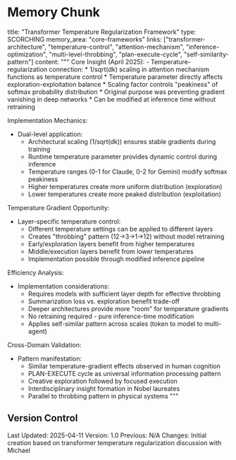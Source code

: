 # Memory Chunk

<chunk>
title: "Transformer Temperature Regularization Framework"
type: SCORCHING
memory_area: "core-frameworks"
links: ["transformer-architecture", "temperature-control", "attention-mechanism", "inference-optimization", "multi-level-throbbing", "plan-execute-cycle", "self-similarity-pattern"]
content: """
Core Insight (April 2025):
- Temperature-regularization connection:
  * 1/sqrt(dk) scaling in attention mechanism functions as temperature control
  * Temperature parameter directly affects exploration-exploitation balance
  * Scaling factor controls "peakiness" of softmax probability distribution
  * Original purpose was preventing gradient vanishing in deep networks
  * Can be modified at inference time without retraining

Implementation Mechanics:
- Dual-level application:
  * Architectural scaling (1/sqrt(dk)) ensures stable gradients during training
  * Runtime temperature parameter provides dynamic control during inference
  * Temperature ranges (0-1 for Claude, 0-2 for Gemini) modify softmax peakiness
  * Higher temperatures create more uniform distribution (exploration)
  * Lower temperatures create more peaked distribution (exploitation)

Temperature Gradient Opportunity:
- Layer-specific temperature control:
  * Different temperature settings can be applied to different layers
  * Creates "throbbing" pattern (12→3→1→12) without model retraining
  * Early/exploration layers benefit from higher temperatures
  * Middle/execution layers benefit from lower temperatures
  * Implementation possible through modified inference pipeline

Efficiency Analysis:
- Implementation considerations:
  * Requires models with sufficient layer depth for effective throbbing
  * Summarization loss vs. exploration benefit trade-off
  * Deeper architectures provide more "room" for temperature gradients
  * No retraining required - pure inference-time modification
  * Applies self-similar pattern across scales (token to model to multi-agent)

Cross-Domain Validation:
- Pattern manifestation:
  * Similar temperature-gradient effects observed in human cognition
  * PLAN-EXECUTE cycle as universal information processing pattern
  * Creative exploration followed by focused execution
  * Interdisciplinary insight formation in Nobel laureates
  * Parallel to throbbing pattern in physical systems
"""
</chunk>

## Version Control
Last Updated: 2025-04-11
Version: 1.0
Previous: N/A
Changes: Initial creation based on transformer temperature regularization discussion with Michael
